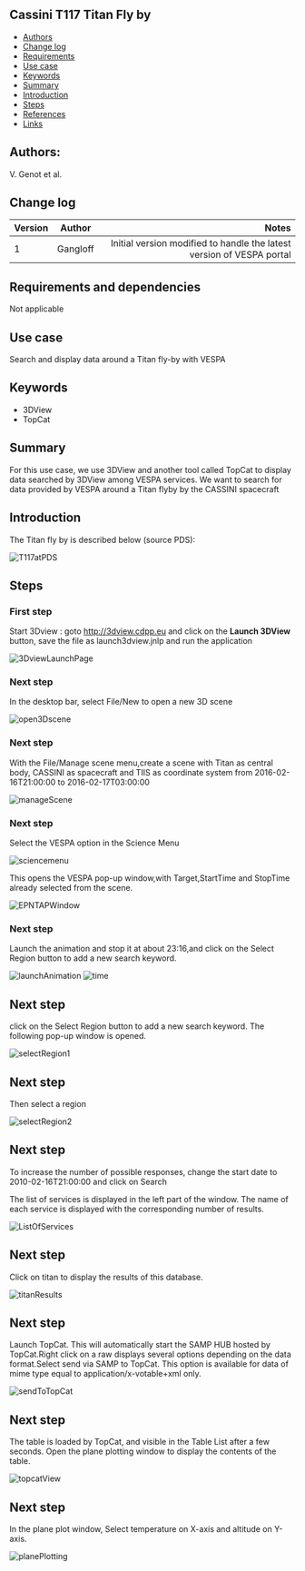## Cassini T117 Titan Fly by

* [Authors](#authors)
* [Change log](#change-log)
* [Requirements](#requirements-and-dependencies)
* [Use case](#use-case)
* [Keywords](#keywords)
* [Summary](#summary)
* [Introduction](#introduction)
* [Steps](#steps)
* [References](#references)
* [Links](#links)

## Authors:

V. Genot et al.

## Change log

| Version       | Author        | Notes                                                                |
| ------------- |:-------------:| --------------------------------------------------------------------:|
| 1             | Gangloff      | Initial version modified to handle the latest version of VESPA portal|

## Requirements and dependencies
 Not applicable

## Use case
Search and display data around a Titan fly-by with VESPA

## Keywords
* 3DView
* TopCat

## Summary
For this use case, we use 3DView and another tool called TopCat to display data searched by 3DView among VESPA services.
We want to search for data provided by VESPA around a Titan flyby by the CASSINI spacecraft

## Introduction

The Titan fly by is described below (source PDS):

<img src="./img/T117atPDS.png" alt="T117atPDS">

## Steps

### First step
Start 3Dview : goto http://3dview.cdpp.eu and click on the **Launch 3DView** button, save the file as launch3dview.jnlp and run the application

<img src="./img/3DviewLaunchPage.png" alt="3DviewLaunchPage">

### Next step
In the desktop bar, select File/New to open a new 3D scene

<img src="./img/open3Dscene.png" alt="open3Dscene">

### Next step
With the File/Manage scene menu,create a scene with Titan as central body, CASSINI as spacecraft and TIIS as coordinate system
from 2016-02-16T21:00:00 to 2016-02-17T03:00:00

<img src="./img/manageScene.png" alt="manageScene">

### Next step
Select the VESPA option in the Science Menu

<img src="./img/sciencemenu.png" alt="sciencemenu">


This opens the VESPA pop-up window,with Target,StartTime and StopTime already selected from the scene.

<img src="./img/EPNTAPWindow.png" alt="EPNTAPWindow">

### Next step
Launch the animation and stop it at about 23:16,and click on the Select Region button to add a new search keyword.


<img src="./img/launchAnimation.png" alt="launchAnimation">

<img src="./img/time.png" alt="time">

## Next step
click on the Select Region button to add a new search keyword. The following pop-up window is opened.

<img src="./img/selectRegion1.png" alt="selectRegion1">

## Next step
Then select a region 

<img src="./img/selectRegion2.png" alt="selectRegion2">

## Next step
To increase the number of possible responses, change the start date to
2010-02-16T21:00:00  and click on Search

The list of services is displayed in the left part of the window. The name of each service is displayed with the corresponding
number of results.

<img src="./img/ListOfServices.png" alt="ListOfServices">

## Next step
Click on titan to display the results of this database.

<img src="./img/titanResults.png" alt="titanResults">

## Next step
Launch TopCat. This will automatically start the SAMP HUB hosted by TopCat.Right click on a raw displays several options
depending on the data format.Select send via SAMP to TopCat.
This option is available for data of mime type equal to application/x-votable+xml only.

<img src="./img/sendToTopCat.png" alt="sendToTopCat">

## Next step

The table is loaded by TopCat, and visible in the Table List after a few seconds. Open the plane plotting window to display the contents of the table.

<img src="./img/topcatView.png" alt="topcatView">

## Next step

In the plane plot window, Select temperature on X-axis and altitude on Y-axis.

<img src="./img/planePlotting.png" alt="planePlotting">


